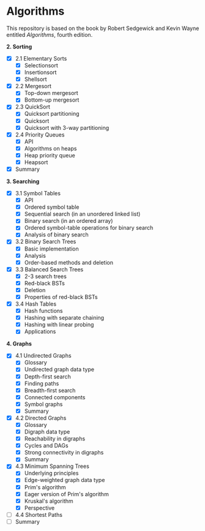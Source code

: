 # Algorithms

This repository is based on the book by Robert Sedgewick and Kevin Wayne entitled *Algorithms*, fourth edition.

**2. Sorting**
- [x] 2.1 Elementary Sorts
  - [x] Selectionsort
  - [x] Insertionsort
  - [x] Shellsort
- [x] 2.2 Mergesort
  - [x] Top-down mergesort
  - [x] Bottom-up mergesort
- [x] 2.3 QuickSort
  - [x] Quicksort partitioning
  - [x] Quicksort
  - [x] Quicksort with 3-way partitioning
- [x] 2.4 Priority Queues
  - [x] API
  - [x] Algorithms on heaps
  - [x] Heap priority queue
  - [x] Heapsort
- [x] Summary

**3. Searching**
- [x] 3.1 Symbol Tables
  - [x] API
  - [x] Ordered symbol table
  - [x] Sequential search (in an unordered linked list)
  - [x] Binary search (in an ordered array)
  - [x] Ordered symbol-table operations for binary search
  - [x] Analysis of binary search
- [x] 3.2 Binary Search Trees
  - [x] Basic implementation 
  - [x] Analysis
  - [x] Order-based methods and deletion
- [x] 3.3 Balanced Search Trees
  - [x] 2-3 search trees
  - [x] Red-black BSTs
  - [x] Deletion
  - [x] Properties of red-black BSTs
- [x] 3.4 Hash Tables
  - [x] Hash functions
  - [x] Hashing with separate chaining
  - [x] Hashing with linear probing
  - [x] Applications

**4. Graphs**
- [x] 4.1 Undirected Graphs
  - [x] Glossary
  - [x] Undirected graph data type
  - [x] Depth-first search
  - [x] Finding paths
  - [x] Breadth-first search
  - [x] Connected components
  - [x] Symbol graphs
  - [x] Summary
- [x] 4.2 Directed Graphs
  - [x] Glossary
  - [x] Digraph data type
  - [x] Reachability in digraphs
  - [x] Cycles and DAGs
  - [x] Strong connectivity in digraphs
  - [x] Summary
- [x] 4.3 Minimum Spanning Trees
  - [x] Underlying principles
  - [x] Edge-weighted graph data type
  - [x] Prim's algorithm
  - [x] Eager version of Prim's algorithm
  - [x] Kruskal's algorithm
  - [x] Perspective
- [ ] 4.4 Shortest Paths
- [ ] Summary
